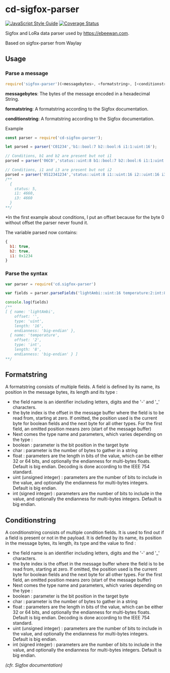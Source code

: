 # cd-sigfox-parser

[![JavaScript Style Guide](https://img.shields.io/badge/code%20style-standard-brightgreen.svg)](http://standardjs.com/)
[![Coverage Status](https://coveralls.io/repos/github/Veldars/sigfox-parser/badge.svg?branch=master)](https://coveralls.io/github/Veldars/sigfox-parser?branch=master)

Sigfox and LoRa data parser used by https://ebeewan.com.

Based on sigfox-parser from Waylay

## Usage

### Parse a message

```javascript
require('sigfox-parser')(<messagebytes>, <formatstring>, [<conditionstring>]);
```

**messagebytes**: The bytes of the message encoded in a hexadecimal String.

**formatstring**: A formatstring according to the Sigfox documentation.

**conditionstring**: A formatstring according to the Sigfox documentation.

Example

```javascript
const parser = require('cd-sigfox-parser');

let parsed = parser('C01234','b1::bool:7 b2::bool:6 i1:1:uint:16');

// Conditions, b1 and b2 are present but not i1
parsed = parser('06C0','status::uint:8 b1::bool:7 b2::bool:6 i1:1:uint:16', 'b1:0:bool:2 b2:0:bool:1 i1:0:bool:0');

// Conditions, i1 and i3 are present but not i2
parsed = parser('0512341234','status::uint:8 i1::uint:16 i2::uint:16 i3:1:uint:16', 'i1:0:bool:2 i2:0:bool:1 i3:0:bool:0');
/**
  {
    status: 5,
    i1: 4660,
    i3: 4660
  }
**/
```

*In the first example about conditions, I put an offset because for the byte 0 without offset the parser never found it.

The variable parsed now contains:

```javascript
{
  b1: true,
  b2: true,
  i1: 0x1234
}
```

### Parse the syntax

```javascript
var parser = require('cd.sigfox-parser')

var fields = parser.parseFields('lightAmbi::uint:16 temperature:2:int:8')

console.log(fields)
/**
[ { name: 'lightAmbi',
    offset: '',
    type: 'uint',
    length: '16',
    endianness: 'big-endian' },
  { name: 'temperature',
    offset: '2',
    type: 'int',
    length: '8',
    endianness: 'big-endian' } ]
**/
```

## Formatstring
A formatstring consists of multiple fields. A field is defined by its name, its position in the message bytes, its length and its type :

* the field name is an identifier including letters, digits and the '-' and '_' characters.
* the byte index is the offset in the message buffer where the field is to be read from, starting at zero. If omitted, the position used is the current byte for boolean fields and the next byte for all other types. For the first field, an omitted position means zero (start of the message buffer)
* Next comes the type name and parameters, which varies depending on the type :
* boolean : parameter is the bit position in the target byte
* char : parameter is the number of bytes to gather in a string
* float : parameters are the length in bits of the value, which can be either 32 or 64 bits, and optionally the endianness for multi-bytes floats. Default is big endian. Decoding is done according to the IEEE 754 standard.
* uint (unsigned integer) : parameters are the number of bits to include in the value, and optionally the endianness for multi-bytes integers. Default is big endian.
* int (signed integer) : parameters are the number of bits to include in the value, and optionally the endianness for multi-bytes integers. Default is big endian.

## Conditionstring
A conditionstring consists of multiple condition fields. It is used to find out if a field is present or not in the payload.
It is defined by its name, its position in the message bytes, its length, its type and the value to find :

* the field name is an identifier including letters, digits and the '-' and '_' characters.
* the byte index is the offset in the message buffer where the field is to be read from, starting at zero. If omitted, the position used is the current byte for boolean fields and the next byte for all other types. For the first field, an omitted position means zero (start of the message buffer)
* Next comes the type name and parameters, which varies depending on the type :
* boolean : parameter is the bit position in the target byte
* char : parameter is the number of bytes to gather in a string
* float : parameters are the length in bits of the value, which can be either 32 or 64 bits, and optionally the endianness for multi-bytes floats. Default is big endian. Decoding is done according to the IEEE 754 standard.
* uint (unsigned integer) : parameters are the number of bits to include in the value, and optionally the endianness for multi-bytes integers. Default is big endian.
* int (signed integer) : parameters are the number of bits to include in the value, and optionally the endianness for multi-bytes integers. Default is big endian.

_(cfr. Sigfox documentation)_
